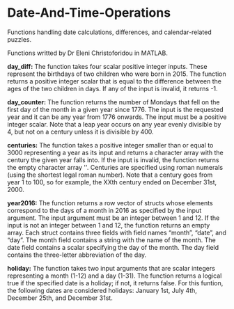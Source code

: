 # Date-And-Time-Operations

Functions handling date calculations, differences, and calendar-related puzzles.

Functions writted by Dr Eleni Christoforidou in MATLAB.

**day_diff:** The function takes four scalar positive integer inputs. These represent the birthdays of two children who were born in 2015. The function returns a positive integer scalar that is equal to the difference between the ages of the two children in days. If any of the input is invalid, it returns -1.

**day_counter:** The function returns the number of Mondays that fell on the first day of the month in a given year since 1776. The input is the requested year and it can be any year from 1776 onwards. The input must be a positive integer scalar. Note that a leap year occurs on any year evenly divisible by 4, but not on a century unless it is divisible by 400.

**centuries:** The function takes a positive integer smaller than or equal to 3000 representing a year as its input and returns a character array with the
century the given year falls into. If the input is invalid, the function returns the empty character array ''. Centuries are specified using roman numerals (using the shortest legal roman number). Note that a century goes from year 1 to 100, so for example, the XXth century ended on December 31st, 2000.

**year2016:** The function returns a row vector of structs whose elements correspond to the days of a month in 2016 as specified by the input argument. The input argument must be an integer between 1 and 12. If the input is not an integer between 1 and 12, the function returns an empty array. Each struct contains three fields with field names “month”, “date”, and “day”. The month field contains a string with the name of the month. The date field contains a scalar specifying the day of the month. The day field contains the three-letter abbreviation of the day.

**holiday:** The function takes two input arguments that are scalar integers representing a month (1-12) and a day (1-31). The function returns a
logical true if the specified date is a holiday; if not, it returns false. For this funtion, the following dates are considered holidays: January 1st, July 4th, December 25th, and December 31st.

